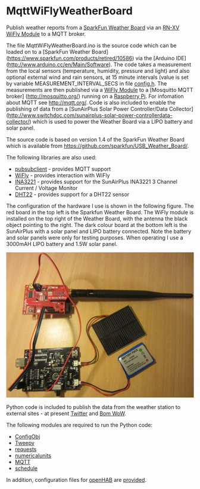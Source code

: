 # MqttWiFlyWeatherBoard

Publish weather reports from a [SparkFun Weather Board](https://www.sparkfun.com/products/retired/10586) via an [RN-XV WiFly Module](https://www.sparkfun.com/products/11047) to a MQTT broker.

The file MqttWiFlyWeatherBoard.ino is the source code which can be loaded on to a [SparkFun Weather Board] (https://www.sparkfun.com/products/retired/10586) via the [Arduino IDE] (http://www.arduino.cc/en/Main/Software). The code takes a measurement from the local sensors (temperature, humidity, pressure and light) and also optional external wind and rain sensors, at 15 minute intervals (value is set by variable MEASUREMENT_INTERVAL_SECS in file [config.h](config.h). The measurements are then published via a [WiFly Module](https://www.sparkfun.com/products/11047) to a [Mosquitto MQTT broker] (http://mosquitto.org/) running on a [Raspberry Pi](https://www.raspberrypi.org/). For infomation about MQTT see http://mqtt.org/. Code is also included to enable the publishing of data from a [SunAirPlus Solar Power Controller/Data Collector] (http://www.switchdoc.com/sunairplus-solar-power-controllerdata-collector/) which is used to power the Weather Board via a LIPO battery and solar panel.

The source code is based on version 1.4 of the SparkFun Weather Board which is available from https://github.com/sparkfun/USB_Weather_Board/.

The following libraries are also used:
* [pubsubclient](https://github.com/knolleary/pubsubclient) - provides MQTT support
* [WiFly](https://github.com/greenthegarden/WiFly) - provides interaction with WiFly
* [INA3221](https://github.com/switchdoclabs/SDL_Arduino_INA3221) - provides support for the SunAirPlus INA3221 3 Channel Current / Voltage Monitor
* [DHT22](https://github.com/greenthegarden/DHT) - provides support for a DHT22 sensor

The configuration of the hardware I use is shown in the following figure. The red board in the top left is the Sparkfun Weather Board. The WiFly module is installed on the top right of the Weather Board, with the antenna the black object pointing to the right. The dark colour board at the bottom left is the SunAirPlus with a solar panel and LIPO battery connected. Note the battery and solar panels were only for testing purposes. When operating I use a 3000mAH LIPO battery and 1.5W solar panel.

![Weather Station Hardware Components](docs/images/WeatherStationComponents.JPG)

Python code is included to publish the data from the weather station to external sites - at present [Twitter](http://twitter.com) and [Bom WoW](http://bom-wow.metoffice.gov.uk/).

The following modules are required to run the Python code:
* [ConfigObj](https://github.com/DiffSK/configobj)
* [Tweepy](https://github.com/tweepy/tweepy)
* [requests](https://github.com/kennethreitz/requests)
* [numericalunits](https://github.com/sbyrnes321/numericalunits)
* [MQTT](https://pypi.python.org/pypi/paho-mqtt)
* [schedule](https://github.com/dbader/schedule)

In addition, configuration files for [openHAB](http://www.openhab.org/) are [provided](extras/openhab/).
